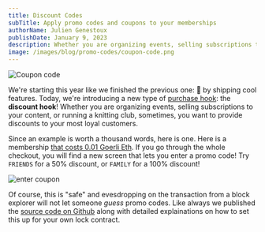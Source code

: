 ```yaml
---
title: Discount Codes
subTitle: Apply promo codes and coupons to your memberships
authorName: Julien Genestoux
publishDate: January 9, 2023
description: Whether you are organizing events, selling subscriptions to your content, or running a knitting club, sometimes, you want to provide discounts to your mosy loyal customers. You can do that with your lock smart contract.
image: /images/blog/promo-codes/coupon-code.png
---
```


![Coupon code](/images/blog/promo-codes/coupon-code.png)

We're starting this year like we finished the previous one: 🚀 by shipping cool features. Today, we're introducing a new type of [purchase hook](https://docs.unlock-protocol.com/core-protocol/public-lock/hooks): the **discount hook**! Whether you are organizing events, selling subscriptions to your content, or running a knitting club, sometimes, you want to provide discounts to your most loyal customers.

Since an example is worth a thousand words, here is one. Here is a membership [that costs 0.01 Goerli Eth](https://app.unlock-protocol.com/checkout?paywallConfig=%7B%22locks%22%3A%7B%220x2490f447fdb7b259bc454871806b6b794de65944%22%3A%7B%22network%22%3A5%2C%22skipRecipient%22%3Atrue%2C%22name%22%3A%22%22%2C%22captcha%22%3Afalse%2C%22password%22%3Afalse%2C%22promo%22%3Atrue%2C%22emailRequired%22%3Afalse%2C%22maxRecipients%22%3Anull%2C%22dataBuilder%22%3A%22%22%7D%7D%2C%22pessimistic%22%3Atrue%2C%22skipRecipient%22%3Atrue%7D). If you go through the whole checkout, you will find a new screen that lets you enter a promo code! Try `FRIENDS` for a 50% discount, or `FAMILY` for a 100% discount!

![enter coupon](/images/blog/promo-codes/promo-screen.jpeg)

Of course, this is "safe" and evesdropping on the transaction from a block explorer will not let someone _guess_ promo codes. Like always we published the [source code on Github](https://github.com/unlock-protocol/discount-hook) along with detailed explainations on how to set this up for your own lock contract.
